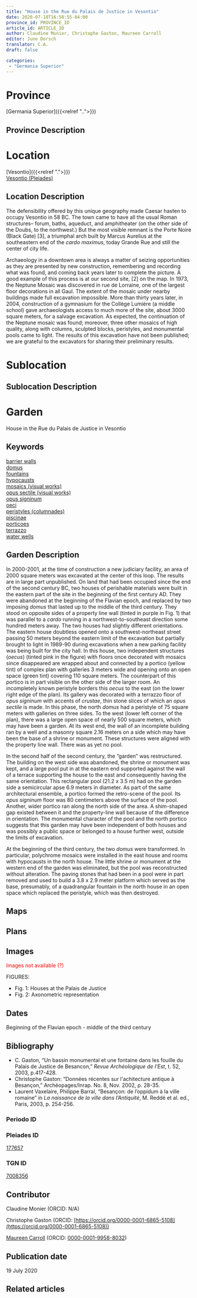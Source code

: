 ```yaml
---
title: "House in the Rue du Palais de Justice in Vesontio"
date: 2020-07-18T16:58:55-04:00
province_id: PROVINCE_ID
article_id: ARTICLE_ID
author: Claudine Munier, Christophe Gaston, Maureen Carroll
editor: June Dorsch
translator: C.A.
draft: false

categories:
 - "Germania Superior"
---
```


# Province

[Germania Superior]({{<relref "..">}})  

## Province Description

<!-- DESCRIPTION -->


# Location

[Vesontio]({{<relref ".">}}) \
[Vesontio (Pleiades)](https://pleiades.stoa.org/places/177657)

## Location Description

The defensibility offered by this unique geography made Caesar hasten to occupy Vesontio in 58 BC. The town came to have all the usual Roman structures– forum, baths, aqueduct, and amphitheater (on the other side of the Doubs, to the northwest.) But the most visible remnant is the Porte Noire (Black Gate) [3], a triumphal arch built by Marcus Aurelius at the southeastern end of the *cardo maximus*, today Grande Rue and still the center of city life.

Archaeology in a downtown area is always a matter of seizing opportunities as they are presented by new construction, remembering and recording what was found, and coming back years later to complete the picture. A good example of this process is at our second site, [2] on the map. In 1973, the Neptune Mosaic was discovered in rue de Lorraine, one of the largest floor decorations in all Gaul. The extent of the mosaic under nearby buildings made full excavation impossible. More than thirty years later, in 2004, construction of a gymnasium for the Collège Lumière (a middle school) gave archaeologists access to much more of the site, about 3000 square meters, for a salvage excavation. As expected, the continuation of the Neptune mosaic was found; moreover, three other mosaics of high quality, along with columns, sculpted blocks, peristyles, and monumental pools came to light. The results of this excavation have not been published; we are grateful to the excavators for sharing their preliminary results.

# Sublocation

<!--
[AREA WITHIN LOCATION, LIKE “PALATINE HILL”](GEOREFERENCE LINK)
A sublocation is any area larger than an individual garden, but located within a location. I would always try to include a link to a controlled vocabulary here if possible. This ID may well be different from the Garden ID, e.g., Pompeii versus a Garden in one of the houses which has its own Pleiades ID.
-->

## Sublocation Description

<!-- DESCRIPTION -->

# Garden

House in the Rue du Palais de Justice in Vesontio

## Keywords

[barrier walls](http://vocab.getty.edu/page/aat/300419302) \
[domus](http://vocab.getty.edu/page/aat/300005506) \
[fountains](http://vocab.getty.edu/page/aat/300006179) \
[hypocausts](http://vocab.getty.edu/page/aat/300004277) \
[mosaics (visual works)](http://vocab.getty.edu/page/aat/300015342) \
[opus sectile (visual works)](http://vocab.getty.edu/page/aat/300254462) \
[opus signinum](http://vocab.getty.edu/page/aat/300379969) \
[oeci](http://vocab.getty.edu/page/aat/300080791) \
[peristyles (columnades)](http://vocab.getty.edu/page/aat/300004029) \
[piscinae]( http://vocab.getty.edu/page/aat/300375619) \
[porticoes](http://vocab.getty.edu/page/aat/300004145) \
[terrazzo](http://vocab.getty.edu/page/aat/300011696) \
[water wells](http://vocab.getty.edu/page/aat/300152327)

## Garden Description

In 2000-2001, at the time of construction a new judiciary facility, an area of 2000 square meters was excavated at the center of this loop. The results are in large part unpublished. On land that had been occupied since the end of the second century BC, two houses of perishable materials were built in the eastern part of the site in the beginning of the first century AD. They were abandoned at the beginning of the Flavian epoch, and replaced by two imposing *domus* that lasted up to the middle of the third century. They stood on opposite sides of a property line wall (tinted in purple in Fig. 1) that was parallel to a *cardo* running in a northwest-to-southeast direction some hundred meters away. The two houses had slightly different orientations. The eastern house doubtless opened onto a southwest-northeast street passing 50 meters beyond the eastern limit of the excavation but partially brought to light in 1989-90 during excavations when a new parking facility was being built for the city hall. In this house, two independent structures (*oecus*) (tinted pink in the figure) with floors once decorated with mosaics since disappeared are wrapped about and connected by a portico (yellow tint) of complex plan with galleries 3 meters wide and opening onto an open space (green tint) covering 110 square meters. The counterpart of this portico is in part visible on the other side of the larger room. An incompletely known peristyle borders this *oecus* to the east (on the lower right edge of the plan). Its gallery was decorated with a terrazzo floor of *opus signinum* with accents of *crustae*, thin stone slices of which an *opus sectile* is made. In this phase, the north *domus* had a peristyle of 75 square meters with galleries on three sides. To the west (lower left corner of the plan), there was a large open space of nearly 500 square meters, which may have been a garden. At its west end, the wall of an incomplete building ran by a well and a masonry square 2.16 meters on a side which may have been the base of a shrine or monument. These structures were aligned with the property line wall. There was as yet no pool.

In the second half of the second century, the “garden” was restructured. The building on the west side was abandoned, the shrine or monument was kept, and a large pool put in at the eastern end supported against the wall of a terrace supporting the house to the east and consequently having the same orientation. This rectangular pool (21.2 x 3.5 m) had on the garden side a semicircular apse 6.9 meters in diameter. As part of the same architectural ensemble, a portico formed the retro-scene of the pool. Its *opus signinum* floor was 80 centimeters above the surface of the pool. Another, wider portico ran along the north side of the area. A shim-shaped gap existed between it and the property-line wall because of the difference in orientation. The monumental character of the pool and the north portico suggests that this garden may have been independent of both houses and was possibly a public space or belonged to a house further west, outside the limits of excavation.

At the beginning of the third century, the two *domus* were transformed. In particular, polychrome mosaics were installed in the east house and rooms with hypocausts in the north house. The little shrine or monument at the western end of the garden was eliminated, but the pool was reconstructed without alteration. The paving stones that had been in a pool were in part removed and used to build a 3.8 x 2.9 meter platform which served as the base, presumably, of a quadrangular fountain in the north house in an open space which replaced the peristyle, which was then destroyed.

## Maps

<!--
{{< figure src="../images/image_name.ext" alt="alt_text" title="CAPTION" >}}
-->

## Plans

<!--
{{< figure src="IMG_URL" alt="ALT_TEXT" title="CAPTION" >}}
-->

## Images

<span style="color:red"> Images not available (?) </span>

FIGURES:
- Fig. 1: Houses at the Palais de Justice
- Fig. 2: Axonometric representation

## Dates

Beginning of the Flavian epoch - middle of the third century

## Bibliography

* C. Gaston, “Un bassin monumental et une fontaine dans les fouille du Palais de Justice de Besancon,” *Revue Archéologique de l'Est*, t. 52, 2003, p.417-428.
* Christophe Gaston: “Données récentes sur l'achitecture antique à Besançon,” Archéopages/Inrap. No. 8, Nov. 2002, p. 28-35.
* Laurent Vaxelaire, Philippe Barral, “Besançon: de l’oppidum à la ville romaine” in *La naissance de la ville dans l’Antiquité*, M. Reddé et al. ed., Paris, 2003, p. 254-256.

### Periodo ID

<!-- [PERIODO_ID](https://pleiades.stoa.org/places/PLEIADES_ID) -->

### Pleiades ID

[177657](https://pleiades.stoa.org/places/177657)

### TGN ID

[7008356](http://vocab.getty.edu/page/tgn/7008356)

## Contributor

Claudine Monier (ORCID: N/A)

Christophe Gaston (ORCID: [https://orcid.org/0000-0001-6865-5108](https://orcid.org/0000-0001-6865-5108))

[Maureen Carroll](https://www.sheffield.ac.uk/archaeology/our-people/academic-staff/maureen-carroll) (ORCID: [0000-0001-9958-8032](https://orcid.org/0000-0001-9958-8032))

## Publication date

19 July 2020

## Related articles

<!-- Links to other related articles. Leave blank for now -->
